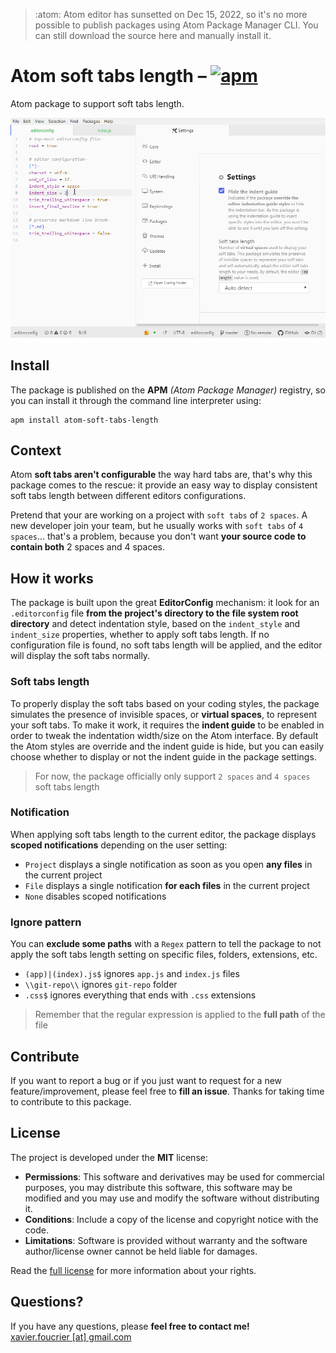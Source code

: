 > :atom: Atom editor has sunsetted on Dec 15, 2022, so it's no more possible to publish packages using Atom Package Manager CLI. You can still download the source here and manually install it.

# Atom soft tabs length – [![apm](https://img.shields.io/badge/apm-v1.0.0-brightgreen)](https://atom.io/packages/atom-soft-tabs-length)
Atom package to support soft tabs length.

![Atom soft tabs length](logo.gif "Atom soft tabs length")

## Install
The package is published on the **APM** *(Atom Package Manager)* registry, so you can install it through the command line interpreter using:

```console
apm install atom-soft-tabs-length
```

## Context
Atom **soft tabs aren't configurable** the way hard tabs are, that's why this package comes to the rescue: it provide an easy way to display consistent soft tabs length between different editors configurations.

Pretend that your are working on a project with `soft tabs` of `2 spaces`. A new developer join your team, but he usually works with `soft tabs` of `4 spaces`... that's a problem, because you don't want **your source code to contain both** 2 spaces and 4 spaces.

## How it works
The package is built upon the great **EditorConfig** mechanism: it look for an `.editorconfig` file **from the project's directory to the file system root directory** and detect indentation style, based on the `indent_style` and `indent_size` properties, whether to apply soft tabs length. If no configuration file is found, no soft tabs length will be applied, and the editor will display the soft tabs normally.

### Soft tabs length
To properly display the soft tabs based on your coding styles, the package simulates the presence of invisible spaces, or **virtual spaces**, to represent your soft tabs. To make it work, it requires the **indent guide** to be enabled in order to tweak the indentation width/size on the Atom interface. By default the Atom styles are override and the indent guide is hide, but you can easily choose whether to display or not the indent guide in the package settings.

> For now, the package officially only support `2 spaces` and `4 spaces` soft tabs length

### Notification
When applying soft tabs length to the current editor, the package displays **scoped notifications** depending on the user setting:
- `Project` displays a single notification as soon as you open **any files** in the current project
- `File` displays a single notification **for each files** in the current project
- `None` disables scoped notifications

### Ignore pattern
You can **exclude some paths** with a `Regex` pattern to tell the package to not apply the soft tabs length setting on specific files, folders, extensions, etc.
- `(app)|(index).js$` ignores `app.js` and `index.js` files
- `\\git-repo\\` ignores `git-repo` folder
- `.css$` ignores everything that ends with `.css` extensions

> Remember that the regular expression is applied to the **full path** of the file

## Contribute
If you want to report a bug or if you just want to request for a new feature/improvement, please feel free to **fill an issue**. Thanks for taking time to contribute to this package.

## License
The project is developed under the **MIT** license:

- **Permissions**: This software and derivatives may be used for commercial purposes, you may distribute this software, this software may be modified and you may use and modify the software without distributing it.
- **Conditions**: Include a copy of the license and copyright notice with the code.
- **Limitations**: Software is provided without warranty and the software author/license owner cannot be held liable for damages.

Read the [full license](LICENSE.md) for more information about your rights.

## Questions?
If you have any questions, please **feel free to contact me!**  
[xavier.foucrier [at] gmail.com](mailto:xavier.foucrier@gmail.com)
